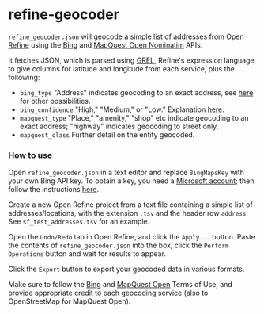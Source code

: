# refine-geocoder

`refine_geocoder.json` will geocode a simple list of addresses from [Open Refine](http://openrefine.org/) using the [Bing](http://msdn.microsoft.com/en-us/library/ff701715.aspx) and [MapQuest Open Nominatim](http://open.mapquestapi.com/nominatim/) APIs.

It fetches JSON, which is parsed using [GREL](https://github.com/OpenRefine/OpenRefine/wiki/Google-refine-expression-language), Refine's expression language, to give columns for latitude and longitude from each service, plus the following:

- `bing_type` "Address" indicates geocoding to an exact address, see [here](http://msdn.microsoft.com/en-us/library/ff728811.aspx) for other possibilities.
- `bing_confidence` "High," "Medium," or "Low." Explanation [here](http://msdn.microsoft.com/en-us/library/ff701725.aspx).
- `mapquest_type` "Place," "amenity," "shop" etc indicate geocoding to an exact address; "highway" indicates geocoding to street only.
- `mapquest_class` Further detail on the entity geocoded.


### How to use

Open `refine_geocoder.json` in a text editor and replace `BingMapsKey`
with your own Bing API key. To obtain a key, you need a [Microsoft account](https://signup.live.com/signup.aspx?sf=1&id=38936&ru=https://account.live.com/%3fwa%3dwsignin1.0&tw=0&fs=0&kv=0&cb=&cbcxt=&wp=SAPI&wa=wsignin1.0&wreply=https://account.live.com/%3fwa%3dwsignin1.0&bk=1413566923&uiflavor=web&uaid=3affa9094c4e4ca5aa721863467ee2f0&mkt=EN-US&lc=1033&lic=1); then follow the instructions [here](http://www.gpsvisualizer.com/geocoder/key.html#bing).

Create a new Open Refine project from a text file containing a simple list of addresses/locations, with the extension `.tsv` and the header row `address`. See `sf_test_addresses.tsv` for an example.

Open the `Undo/Redo` tab in Open Refine, and click the `Apply...` button. Paste the contents of `refine_geocoder.json` into the box, click the `Perform Operations` button and wait for results to appear.

Click the `Export` button to export your geocoded data in various formats.

Make sure to follow the [Bing](http://www.microsoft.com/maps/product/terms.html) and [MapQuest Open](http://open.mapquestapi.com/nominatim/) Terms of Use, and provide appropriate credit to each geocoding service (also to OpenStreetMap for MapQuest Open).


